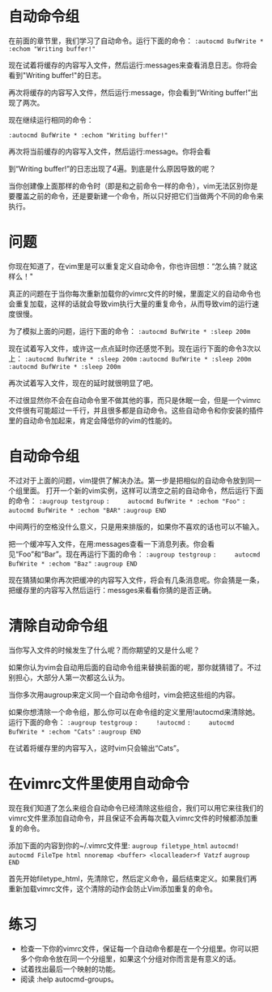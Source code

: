 # 自动命令组

在前面的章节里，我们学习了自动命令。运行下面的命令：
`:autocmd BufWrite * :echom "Writing buffer!"`

现在试着将缓存的内容写入文件，然后运行:messages来查看消息日志。你将会看到"Writing buffer!"的日志。

再次将缓存的内容写入文件，然后运行:message，你会看到“Writing buffer!”出现了两次。
     
现在继续运行相同的命令：

`:autocmd BufWrite * :echom "Writing buffer!"`

再次将当前缓存的内容写入文件，然后运行:message。你将会看

到“Writing buffer!”的日志出现了4遍。到底是什么原因导致的呢？

当你创建像上面那样的命令时（即是和之前命令一样的命令），vim无法区别你是要覆盖之前的命令，还是要新建一个命令，所以只好把它们当做两个不同的命令来执行。

# 问题

你现在知道了，在vim里是可以重复定义自动命令，你也许回想：“怎么搞？就这样么！"

真正的问题在于当你每次重新加载你的vimrc文件的时候，里面定义的自动命令也会重复加载，这样的话就会导致vim执行大量的重复命令，从而导致vim的运行速度很慢。
     
为了模拟上面的问题，运行下面的命令：
`:autocmd BufWrite * :sleep 200m`

现在试着写入文件，或许这一点点延时你还感觉不到。现在运行下面的命令3次以上：
 `:autocmd BufWrite * :sleep 200m`
 `:autocmd BufWrite * :sleep 200m`
 `:autocmd BufWrite * :sleep 200m`

再次试着写入文件，现在的延时就很明显了吧。
     
不过很显然你不会在自动命令里不做其他的事，而只是休眠一会，但是一个vimrc文件很有可能超过一千行，并且很多都是自动命令。这些自动命令和你安装的插件里的自动命令加起来，肯定会降低你的vim的性能的。

# 自动命令组

不过对于上面的问题，vim提供了解决办法。第一步是把相似的自动命令放到同一个组里面。
打开一个新的vim实例，这样可以清空之前的自动命令，然后运行下面的命令：
`:augroup testgroup`
`:     autocmd BufWrite * :echom "Foo"`
`:     autocmd BufWrite * :echom "BAR"`
`:augroup END`

中间两行的空格没什么意义，只是用来排版的，如果你不喜欢的话也可以不输入。

把一个缓冲写入文件，在用:messages查看一下消息列表。你会看见“Foo”和“Bar”。现在再运行下面的命令：
`:augroup testgroup`
`:     autocmd BufWrite * :echom "Baz"`
`:augroup END`

现在猜猜如果你再次把缓冲的内容写入文件，将会有几条消息呢。你会猜是一条，把缓存里的内容写入然后运行：messges来看看你猜的是否正确。

# 清除自动命令组

当你写入文件的时候发生了什么呢？而你期望的又是什么呢？

如果你认为vim会自动用后面的自动命令组来替换前面的呢，那你就猜错了。不过别担心，大部分人第一次都这么认为。

当你多次用augroup来定义同一个自动命令组时，vim会把这些组的内容。

如果你想清除一个命令组，那么你可以在命令组的定义里用!autocmd来清除她。运行下面的命令：
`:augroup testgroup`
`:     !autocmd`
`:     autocmd     BufWrite * :echom "Cats"`
`:augroup END`
     
在试着将缓存里的内容写入，这时vim只会输出“Cats”。
     
# 在vimrc文件里使用自动命令

现在我们知道了怎么来组合自动命令已经清除这些组合，我们可以用它来往我们的vimrc文件里添加自动命令，并且保证不会再每次载入vimrc文件的时候都添加重复的命令。

添加下面的内容到你的~/.vimrc文件里:
`augroup filetype_html`
`autocmd!`
`autocmd FileTpe html nnoremap <buffer> <localleader>f Vatzf`
`augroup END`

首先开始filetype_html，先清除它，然后定义命令，最后结束定义。如果我们再重新加载vimrc文件，这个清除的动作会防止Vim添加重复的命令。
     
# 练习

- 检查一下你的vimrc文件，保证每一个自动命令都是在一个分组里。你可以把多个你命令放在同一个分组里，如果这个分组对你而言是有意义的话。
- 试着找出最后一个映射的功能。
- 阅读 :help autocmd-groups。
